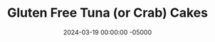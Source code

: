 ---
layout: post
title:  "Gluten Free Tuna (or Crab) Cakes"
date:   2024-03-19 00:00:00 -05000
categories: 
- Recipes
- Fish
permalink: /recipes/tuna-cakes
image: /assets/Food/Fish/Tuna Cake/tuna-cake-cover.jpg
ing: tunacake-ing
facts: tunacake-facts
Prep: 30
Rest: 30
Cook: 10
Source1: https://www.onceuponachef.com/recipes/maryland-crab-cakes-with-quick-tartar-sauce.html#tabrecipe
Source2: 
whisk: https://s.samsungfood.com/paB6t
tags: 
- tuna fish
- mayo
- yogurt
- onion powder
- garlic powder
- canned
- can
- crab
- crabcake
- crab cake
- protein
- seafood
- sea food
- oldbay
- old bay
- coconut flour
- soy sauce
- gluten free
Description: I took and modified this recipe from my parents, who made crab cakes on Christmas. I really liked them, but I didn't want to pay for crab, so I wanted to try it with tuna instead. I think they turned out pretty well. They're cheap, healthy, and simple. Feel free to actually use crab too. They're gluten free too, being made with coconut flour! The nutrition facts are per cake
Instructions: 
- Prepare a 12" pan with a spray of oil<br><br>

- In a large bowl, beat the eggs, and mix with the ingredients above, from eggs to old bay<br><br>

- Drain and rinse your fish under water with a strainer and add the fish into the bowl. Make sure to check for any shells (if using crab). Mash with the back of a fork to fully incorporate the fish. Fold in the flour, and mix until just combined. The mixture should feel slightly sticky, but able to be shaped<br><br>
- <center><img src="/assets/Food/Fish/Tuna Cake/tuna-cake-3.jpg" alt="" class="instruction-image"></center><br>

- Shape the mixture into patties (about 12) and place on your pan. Cover and refrigerate the cakes for at least 30 minutes to 1 hour to set<br><br>
- <center><img src="/assets/Food/Fish/Tuna Cake/tuna-cake-4.jpg" alt="" class="instruction-image"></center><br>

- Heat your large pan over medium heat with a spray of oil. Cook the cakes for about 10 minutes until golden brown on each side. Be very careful not to break them when flipping<br><br>
- <center><img src="/assets/Food/Fish/Tuna Cake/tuna-cake-5.jpg" alt="" class="instruction-image"></center>
---